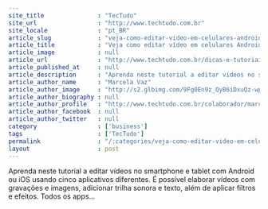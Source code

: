 ```yaml
---
site_title               : "TecTudo"
site_url                 : "http://www.techtudo.com.br"
site_locale              : "pt_BR"
article_slug             : "veja-como-editar-video-em-celulares-android-e-ios"
article_title            : "Veja como editar vídeo em celulares Android e iOS"
article_image            : null
article_url              : "http://www.techtudo.com.br/dicas-e-tutoriais/noticia/2014/07/como-editar-video-em-celulares-android-e-ios.html"
article_published_at     : null
article_description      : "Aprenda neste tutorial a editar vídeos no smartphone e tablet com Android ou iOS usando cinco aplicativos diferentes. É possível elaborar vídeos com gravações e imagens, adicionar trilha sonora e texto, além de aplicar filtros e efeitos. Todos os apps..."
article_author_name      : "Marcela Vaz"
article_author_image     : "http://s2.glbimg.com/9Fg0En9z_QyB6iDxuQz-wplnjU4=/30x30/s2.glbimg.com/8y1JNLZvzxtU7KJLgaxB7YBDISw=/0x0:140x140/75x75/s.glbimg.com/po/tt2/f/original/2013/01/21/marcela-vaz.jpg"
article_author_biography : null
article_author_profile   : "http://www.techtudo.com.br/colaborador/marcela-vaz.html"
article_author_facebook  : null
article_author_twitter   : null
category                 : ['business']
tags                     : ['TecTudo']
permalink                : "/:categories/veja-como-editar-video-em-celulares-android-e-ios/"
layout                   : post
---
```


Aprenda neste tutorial a editar vídeos no smartphone e tablet com Android ou iOS usando cinco aplicativos diferentes. É possível elaborar vídeos com gravações e imagens, adicionar trilha sonora e texto, além de aplicar filtros e efeitos. Todos os apps...

